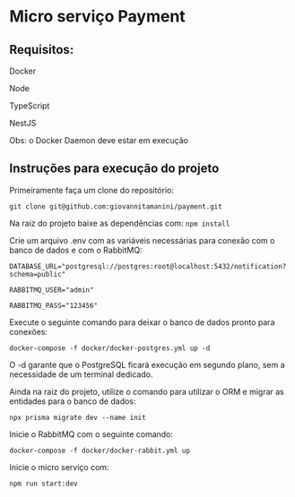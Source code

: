 # Micro serviço Payment

## Requisitos:

Docker

Node

TypeScript

NestJS

Obs: o Docker Daemon deve estar em execução

## Instruções para execução do projeto

Primeiramente faça um clone do repositório:

```git clone git@github.com:giovannitamanini/payment.git```

Na raiz do projeto baixe as dependências com:
```npm install```

Crie um arquivo .env com as variáveis necessárias para conexão com o banco de dados e com o RabbitMQ: 

```DATABASE_URL="postgresql://postgres:root@localhost:5432/notification?schema=public"```

```RABBITMQ_USER="admin"```

```RABBITMQ_PASS="123456"```

Execute o seguinte comando para deixar o banco de dados pronto para conexões:

```docker-compose -f docker/docker-postgres.yml up -d```

O -d garante que o PostgreSQL ficará execução em segundo plano, sem a necessidade de um terminal dedicado.

Ainda na raiz do projeto, utilize o comando para utilizar o ORM e migrar as entidades para o banco de dados:

```npx prisma migrate dev --name init```

Inicie o RabbitMQ com o seguinte comando:

```docker-compose -f docker/docker-rabbit.yml up```

Inicie o micro serviço com:

```npm run start:dev```